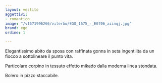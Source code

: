 ```yaml
---
layout: vestito
aggettivi:
- romantico
image: "/v1571996266/viterbo/EGO_1675_-_E0706_aiinqj.jpg"
brand: ego
ordine: 1

---
```

Elegantissimo abito da sposa con raffinata gonna in seta ingentilita da un fiocco a sottolineare il punto vita.

Particolare corpino in tessuto effetto mikado dalla moderna linea stondata.

Bolero in pizzo staccabile.